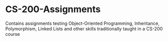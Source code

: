 # CS-200-Assignments
Contains assignments testing Object-Oriented Programming, Inheritance, Polymorphism, Linked Lists and other skills traditionally taught in a CS-200 course
